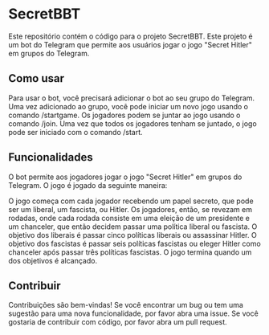 # SecretBBT
Este repositório contém o código para o projeto SecretBBT. Este projeto é um bot do Telegram que permite aos usuários jogar o jogo "Secret Hitler" em grupos do Telegram.

## Como usar
Para usar o bot, você precisará adicionar o bot ao seu grupo do Telegram. Uma vez adicionado ao grupo, você pode iniciar um novo jogo usando o comando /startgame. Os jogadores podem se juntar ao jogo usando o comando /join. Uma vez que todos os jogadores tenham se juntado, o jogo pode ser iniciado com o comando /start.

## Funcionalidades
O bot permite aos jogadores jogar o jogo "Secret Hitler" em grupos do Telegram. O jogo é jogado da seguinte maneira:

O jogo começa com cada jogador recebendo um papel secreto, que pode ser um liberal, um fascista, ou Hitler.
Os jogadores, então, se revezam em rodadas, onde cada rodada consiste em uma eleição de um presidente e um chanceler, que então decidem passar uma política liberal ou fascista.
O objetivo dos liberais é passar cinco políticas liberais ou assassinar Hitler. O objetivo dos fascistas é passar seis políticas fascistas ou eleger Hitler como chanceler após passar três políticas fascistas.
O jogo termina quando um dos objetivos é alcançado.
## Contribuir
Contribuições são bem-vindas! Se você encontrar um bug ou tem uma sugestão para uma nova funcionalidade, por favor abra uma issue. Se você gostaria de contribuir com código, por favor abra um pull request.

